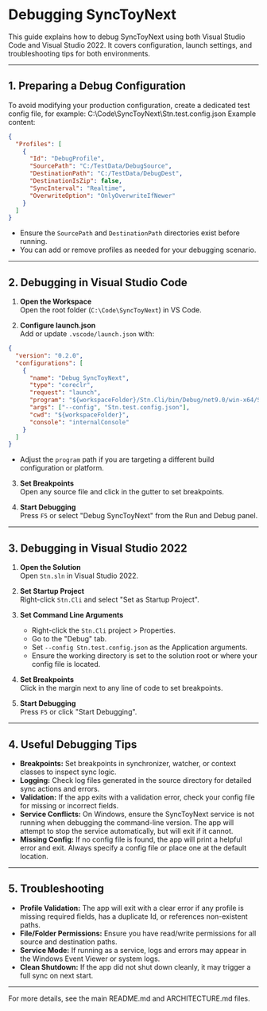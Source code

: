 # Debugging SyncToyNext

This guide explains how to debug SyncToyNext using both Visual Studio Code and Visual Studio 2022. It covers configuration, launch settings, and troubleshooting tips for both environments.

---

## 1. Preparing a Debug Configuration

To avoid modifying your production configuration, create a dedicated test config file, for example:
C:\Code\SyncToyNext\Stn.test.config.json
Example content:

```json
{
  "Profiles": [
    {
      "Id": "DebugProfile",
      "SourcePath": "C:/TestData/DebugSource",
      "DestinationPath": "C:/TestData/DebugDest",
      "DestinationIsZip": false,
      "SyncInterval": "Realtime",
      "OverwriteOption": "OnlyOverwriteIfNewer"
    }
  ]
}
```

- Ensure the `SourcePath` and `DestinationPath` directories exist before running.
- You can add or remove profiles as needed for your debugging scenario.

---

## 2. Debugging in Visual Studio Code

1. **Open the Workspace**  
   Open the root folder (`C:\Code\SyncToyNext`) in VS Code.

2. **Configure launch.json**  
   Add or update `.vscode/launch.json` with:
```json
{
  "version": "0.2.0",
  "configurations": [
    {
      "name": "Debug SyncToyNext",
      "type": "coreclr",
      "request": "launch",
      "program": "${workspaceFolder}/Stn.Cli/bin/Debug/net9.0/win-x64/Stn.Cli.exe",
      "args": ["--config", "Stn.test.config.json"],
      "cwd": "${workspaceFolder}",
      "console": "internalConsole"
    }
  ]
}   
```

- Adjust the `program` path if you are targeting a different build configuration or platform.

3. **Set Breakpoints**  
   Open any source file and click in the gutter to set breakpoints.

4. **Start Debugging**  
   Press `F5` or select "Debug SyncToyNext" from the Run and Debug panel.

---

## 3. Debugging in Visual Studio 2022

1. **Open the Solution**  
   Open `Stn.sln` in Visual Studio 2022.

2. **Set Startup Project**  
   Right-click `Stn.Cli` and select "Set as Startup Project".

3. **Set Command Line Arguments**  
   - Right-click the `Stn.Cli` project > Properties.
   - Go to the "Debug" tab.
   - Set `--config Stn.test.config.json` as the Application arguments.
   - Ensure the working directory is set to the solution root or where your config file is located.

4. **Set Breakpoints**  
   Click in the margin next to any line of code to set breakpoints.

5. **Start Debugging**  
   Press `F5` or click "Start Debugging".

---

## 4. Useful Debugging Tips

- **Breakpoints:** Set breakpoints in synchronizer, watcher, or context classes to inspect sync logic.
- **Logging:** Check log files generated in the source directory for detailed sync actions and errors.
- **Validation:** If the app exits with a validation error, check your config file for missing or incorrect fields.
- **Service Conflicts:** On Windows, ensure the SyncToyNext service is not running when debugging the command-line version. The app will attempt to stop the service automatically, but will exit if it cannot.
- **Missing Config:** If no config file is found, the app will print a helpful error and exit. Always specify a config file or place one at the default location.

---

## 5. Troubleshooting

- **Profile Validation:** The app will exit with a clear error if any profile is missing required fields, has a duplicate Id, or references non-existent paths.
- **File/Folder Permissions:** Ensure you have read/write permissions for all source and destination paths.
- **Service Mode:** If running as a service, logs and errors may appear in the Windows Event Viewer or system logs.
- **Clean Shutdown:** If the app did not shut down cleanly, it may trigger a full sync on next start.

---

For more details, see the main README.md and ARCHITECTURE.md files.
